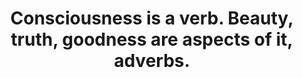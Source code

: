 ---
title: Consciousness is a verb. Beauty, truth, goodness are aspects of it, adverbs.
tags: TMWT
---